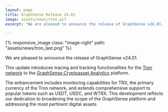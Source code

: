 ```yaml
---
layout: page
title: GraphSense Release 24.01
image: assets/news/tron.gif
excerpt: "We are pleased to announce the release of GraphSense v24.01. This update introduces tracing and tracking functionalities for the Tron network to the GraphSense Cryptoasset Analytics platform."

---
```

{% responsive_image class: "image-right" path: "assets/news/tron_last.png" %}

We are pleased to announce the release of GraphSense v24.01.

This update introduces tracing and tracking functionalities for the [Tron network](https://tron.network/) to the [GraphSense Cryptoasset Analytics](https://graphsense.org/) platform.

The enhancement includes monitoring capabilities for TRX, the primary currency of the Tron network, and extends comprehensive support to popular tokens such as USDT, USDC, and WTRX. This development reflects our dedication to broadening the scope of the GraphSense platform and addressing the most pertinent digital assets.
